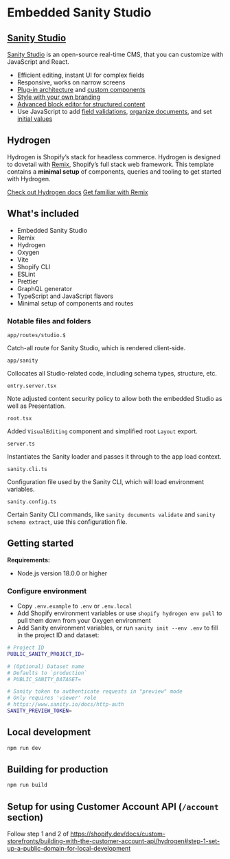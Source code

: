 # Embedded Sanity Studio

## [Sanity Studio](https://www.sanity.io/studio)

[Sanity Studio](https://www.sanity.io/studio) is an open-source real-time CMS, that you can customize with JavaScript and React.

- Efficient editing, instant UI for complex fields
- Responsive, works on narrow screens
- [Plug-in architecture](https://www.sanity.io/plugins) and [custom components](https://www.sanity.io/docs/component-api)
- [Style with your own branding](https://www.sanity.io/docs/theming)
- [Advanced block editor for structured content](https://www.sanity.io/docs/block-content)
- Use JavaScript to add [field validations](https://www.sanity.io/docs/validation), [organize documents](https://www.sanity.io/docs/overview-structure-builder), and set [initial values](https://www.sanity.io/docs/theming)

## Hydrogen

Hydrogen is Shopify’s stack for headless commerce. Hydrogen is designed to dovetail with [Remix](https://remix.run/), Shopify’s full stack web framework. This template contains a **minimal setup** of components, queries and tooling to get started with Hydrogen.

[Check out Hydrogen docs](https://shopify.dev/custom-storefronts/hydrogen)
[Get familiar with Remix](https://remix.run/docs/en/v1)

## What's included

- Embedded Sanity Studio
- Remix
- Hydrogen
- Oxygen
- Vite
- Shopify CLI
- ESLint
- Prettier
- GraphQL generator
- TypeScript and JavaScript flavors
- Minimal setup of components and routes

### Notable files and folders

`app/routes/studio.$`

Catch-all route for Sanity Studio, which is rendered client-side.

`app/sanity`

Collocates all Studio-related code, including schema types, structure, etc.

`entry.server.tsx`

Note adjusted content security policy to allow both the embedded Studio as well as Presentation.

`root.tsx`

Added `VisualEditing` component and simplified root `Layout` export.

`server.ts`

Instantiates the Sanity loader and passes it through to the app load context.

`sanity.cli.ts`

Configuration file used by the Sanity CLI, which will load environment variables.

`sanity.config.ts`

Certain Sanity CLI commands, like `sanity documents validate` and `sanity schema extract`, use this configuration file.

## Getting started

**Requirements:**

- Node.js version 18.0.0 or higher

### Configure environment

- Copy `.env.example` to `.env` or `.env.local`
- Add Shopify environment variables or use `shopify hydrogen env pull` to pull them down from your Oxygen environment
- Add Sanity environment variables, or run `sanity init --env .env` to fill in the project ID and dataset:

```sh
# Project ID
PUBLIC_SANITY_PROJECT_ID=

# (Optional) Dataset name
# Defaults to `production`
# PUBLIC_SANITY_DATASET=

# Sanity token to authenticate requests in "preview" mode
# Only requires 'viewer' role
# https://www.sanity.io/docs/http-auth
SANITY_PREVIEW_TOKEN=
```

## Local development

```sh
npm run dev
```

## Building for production

```sh
npm run build
```

## Setup for using Customer Account API (`/account` section)

Follow step 1 and 2 of <https://shopify.dev/docs/custom-storefronts/building-with-the-customer-account-api/hydrogen#step-1-set-up-a-public-domain-for-local-development>
